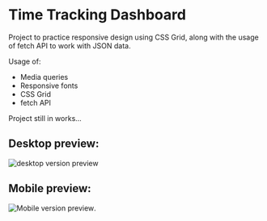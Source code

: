 # Time Tracking Dashboard

Project to practice responsive design using CSS Grid, along with the usage of fetch API to work with JSON data.

Usage of:
- Media queries
- Responsive fonts
- CSS Grid
- fetch API

Project still in works...

## **Desktop preview:**
![desktop version preview]()

## **Mobile preview:**
![Mobile version preview]().
